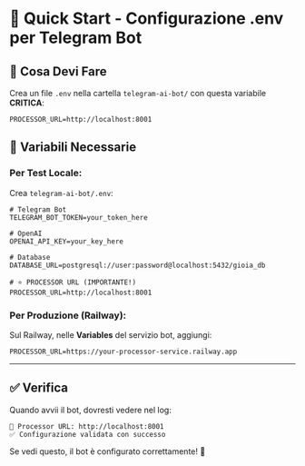 # 🚀 Quick Start - Configurazione .env per Telegram Bot

## 📝 Cosa Devi Fare

Crea un file `.env` nella cartella `telegram-ai-bot/` con questa variabile **CRITICA**:

```env
PROCESSOR_URL=http://localhost:8001
```

## 🎯 Variabili Necessarie

### **Per Test Locale:**

Crea `telegram-ai-bot/.env`:
```env
# Telegram Bot
TELEGRAM_BOT_TOKEN=your_token_here

# OpenAI
OPENAI_API_KEY=your_key_here

# Database
DATABASE_URL=postgresql://user:password@localhost:5432/gioia_db

# ⭐ PROCESSOR URL (IMPORTANTE!)
PROCESSOR_URL=http://localhost:8001
```

### **Per Produzione (Railway):**

Sul Railway, nelle **Variables** del servizio bot, aggiungi:
```
PROCESSOR_URL=https://your-processor-service.railway.app
```

---

## ✅ Verifica

Quando avvii il bot, dovresti vedere nel log:
```
🔗 Processor URL: http://localhost:8001
✅ Configurazione validata con successo
```

Se vedi questo, il bot è configurato correttamente! 🎉


